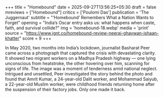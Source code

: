 +++
title = "Homebound"
date = 2025-09-27T13:56:25+05:30
draft = false
mreviews = ["Homebound"]
critics = ['Poulomi Das']
publication = 'The Juggernaut'
subtitle = "‘Homebound’ Remembers What a Nation Wants to Forget"
opening = "India’s Oscar entry asks us: what happens when caste, faith, and survival collide?"
img = 'homebound-18.webp'
media = 'print'
source = "https://www.jgnt.co/homebound-review-neeraj-ghaywan-ishaan-khatter"
score = 9
+++

In May 2020, two months into India’s lockdown, journalist Basharat Peer came across a photograph that captured the crisis with devastating clarity. It showed two migrant workers on a Madhya Pradesh highway — one lying unconscious from heatstroke, the other hovering over him, scanning for signs of life. The image was a moment of tenderness amid national neglect. Intrigued and unsettled, Peer investigated the story behind the photo and found that Amrit Kumar, a 24-year-old Dalit worker, and Mohammad Saiyub, a 22-year-old Muslim worker, were childhood friends returning home after the suspension of their factory jobs. Only one made it back.
